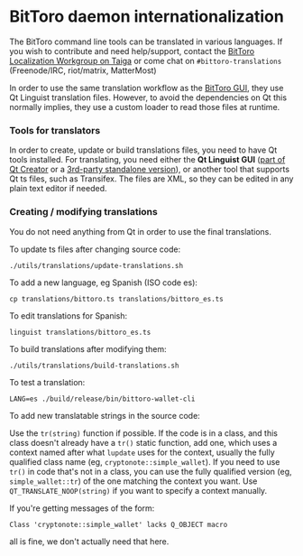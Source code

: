 BitToro daemon internationalization
==================================

The BitToro command line tools can be translated in various languages. If you wish to contribute and need help/support, contact the [BitToro Localization Workgroup on Taiga](https://taiga.getbittoro.org/project/erciccione-bittoro-localization/) or come chat on `#bittoro-translations` (Freenode/IRC, riot/matrix, MatterMost)

In order to use the same translation workflow as the [BitToro GUI](https://github.com/bittoro-project/bittoro-gui), they use Qt Linguist translation files.  However, to avoid the dependencies on Qt this normally implies, they use a custom loader to read those files at runtime.

### Tools for translators

In order to create, update or build translations files, you need to have Qt tools installed. For translating, you need either the **Qt Linguist GUI** ([part of Qt Creator](https://www.qt.io/download) or a [3rd-party standalone version](https://github.com/lelegard/qtlinguist-installers/releases)), or another tool that supports Qt ts files, such as Transifex.  The files are XML, so they can be edited in any plain text editor if needed.

### Creating / modifying translations

You do not need anything from Qt in order to use the final translations.

To update ts files after changing source code:

    ./utils/translations/update-translations.sh

To add a new language, eg Spanish (ISO code es):

    cp translations/bittoro.ts translations/bittoro_es.ts

To edit translations for Spanish:

    linguist translations/bittoro_es.ts

To build translations after modifying them:

    ./utils/translations/build-translations.sh

To test a translation:

    LANG=es ./build/release/bin/bittoro-wallet-cli

To add new translatable strings in the source code:

Use the `tr(string)` function if possible. If the code is in a class, and this class doesn't already have a `tr()` static function, add one, which uses a context named after what `lupdate` uses for the context, usually the fully qualified class name (eg, `cryptonote::simple_wallet`).  If you need to use `tr()` in code that's not in a class, you can use the fully qualified version (eg, `simple_wallet::tr`) of the one matching the context you want. Use `QT_TRANSLATE_NOOP(string)` if you want to specify a context manually.

If you're getting messages of the form:

    Class 'cryptonote::simple_wallet' lacks Q_OBJECT macro

all is fine, we don't actually need that here.
